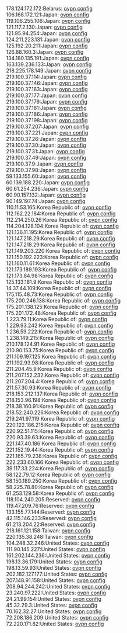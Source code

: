 178.124.172.172:Belarus: [ovpn config](vpn/178_124_172_172.ovpn)  
106.168.172.121:Japan: [ovpn config](vpn/106_168_172_121.ovpn)  
119.106.255.106:Japan: [ovpn config](vpn/119_106_255_106.ovpn)  
121.117.2.130:Japan: [ovpn config](vpn/121_117_2_130.ovpn)  
121.95.94.254:Japan: [ovpn config](vpn/121_95_94_254.ovpn)  
124.211.223.131:Japan: [ovpn config](vpn/124_211_223_131.ovpn)  
125.192.20.211:Japan: [ovpn config](vpn/125_192_20_211.ovpn)  
126.88.160.3:Japan: [ovpn config](vpn/126_88_160_3.ovpn)  
134.180.135.191:Japan: [ovpn config](vpn/134_180_135_191.ovpn)  
163.139.236.133:Japan: [ovpn config](vpn/163_139_236_133.ovpn)  
218.225.178.149:Japan: [ovpn config](vpn/218_225_178_149.ovpn)  
219.100.37.114:Japan: [ovpn config](vpn/219_100_37_114.ovpn)  
219.100.37.146:Japan: [ovpn config](vpn/219_100_37_146.ovpn)  
219.100.37.163:Japan: [ovpn config](vpn/219_100_37_163.ovpn)  
219.100.37.177:Japan: [ovpn config](vpn/219_100_37_177.ovpn)  
219.100.37.179:Japan: [ovpn config](vpn/219_100_37_179.ovpn)  
219.100.37.181:Japan: [ovpn config](vpn/219_100_37_181.ovpn)  
219.100.37.186:Japan: [ovpn config](vpn/219_100_37_186.ovpn)  
219.100.37.198:Japan: [ovpn config](vpn/219_100_37_198.ovpn)  
219.100.37.207:Japan: [ovpn config](vpn/219_100_37_207.ovpn)  
219.100.37.221:Japan: [ovpn config](vpn/219_100_37_221.ovpn)  
219.100.37.26:Japan: [ovpn config](vpn/219_100_37_26.ovpn)  
219.100.37.30:Japan: [ovpn config](vpn/219_100_37_30.ovpn)  
219.100.37.31:Japan: [ovpn config](vpn/219_100_37_31.ovpn)  
219.100.37.49:Japan: [ovpn config](vpn/219_100_37_49.ovpn)  
219.100.37.9:Japan: [ovpn config](vpn/219_100_37_9.ovpn)  
219.100.37.98:Japan: [ovpn config](vpn/219_100_37_98.ovpn)  
59.133.155.60:Japan: [ovpn config](vpn/59_133_155_60.ovpn)  
60.139.188.220:Japan: [ovpn config](vpn/60_139_188_220.ovpn)  
60.61.254.236:Japan: [ovpn config](vpn/60_61_254_236.ovpn)  
60.90.157.132:Japan: [ovpn config](vpn/60_90_157_132.ovpn)  
90.149.197.74:Japan: [ovpn config](vpn/90_149_197_74.ovpn)  
110.11.53.165:Korea Republic of: [ovpn config](vpn/110_11_53_165.ovpn)  
112.162.22.184:Korea Republic of: [ovpn config](vpn/112_162_22_184.ovpn)  
112.214.250.26:Korea Republic of: [ovpn config](vpn/112_214_250_26.ovpn)  
114.204.128.104:Korea Republic of: [ovpn config](vpn/114_204_128_104.ovpn)  
121.136.11.195:Korea Republic of: [ovpn config](vpn/121_136_11_195.ovpn)  
121.147.218.29:Korea Republic of: [ovpn config](vpn/121_147_218_29.ovpn)  
121.147.218.29:Korea Republic of: [ovpn config](vpn/121_147_218_29.ovpn)  
121.149.203.220:Korea Republic of: [ovpn config](vpn/121_149_203_220.ovpn)  
121.150.192.223:Korea Republic of: [ovpn config](vpn/121_150_192_223.ovpn)  
121.160.11.61:Korea Republic of: [ovpn config](vpn/121_160_11_61.ovpn)  
121.173.189.193:Korea Republic of: [ovpn config](vpn/121_173_189_193.ovpn)  
121.173.84.98:Korea Republic of: [ovpn config](vpn/121_173_84_98.ovpn)  
125.133.181.9:Korea Republic of: [ovpn config](vpn/125_133_181_9.ovpn)  
14.37.44.109:Korea Republic of: [ovpn config](vpn/14_37_44_109.ovpn)  
175.115.48.73:Korea Republic of: [ovpn config](vpn/175_115_48_73.ovpn)  
175.200.246.138:Korea Republic of: [ovpn config](vpn/175_200_246_138.ovpn)  
175.201.138.125:Korea Republic of: [ovpn config](vpn/175_201_138_125.ovpn)  
175.201.172.48:Korea Republic of: [ovpn config](vpn/175_201_172_48.ovpn)  
1.223.79.11:Korea Republic of: [ovpn config](vpn/1_223_79_11.ovpn)  
1.229.93.242:Korea Republic of: [ovpn config](vpn/1_229_93_242.ovpn)  
1.236.59.222:Korea Republic of: [ovpn config](vpn/1_236_59_222.ovpn)  
1.238.149.215:Korea Republic of: [ovpn config](vpn/1_238_149_215.ovpn)  
210.178.124.91:Korea Republic of: [ovpn config](vpn/210_178_124_91.ovpn)  
210.90.153.75:Korea Republic of: [ovpn config](vpn/210_90_153_75.ovpn)  
211.109.197.125:Korea Republic of: [ovpn config](vpn/211_109_197_125.ovpn)  
211.192.93.98:Korea Republic of: [ovpn config](vpn/211_192_93_98.ovpn)  
211.204.45.9:Korea Republic of: [ovpn config](vpn/211_204_45_9.ovpn)  
211.207.152.232:Korea Republic of: [ovpn config](vpn/211_207_152_232.ovpn)  
211.207.204.4:Korea Republic of: [ovpn config](vpn/211_207_204_4.ovpn)  
211.57.30.93:Korea Republic of: [ovpn config](vpn/211_57_30_93.ovpn)  
218.153.212.137:Korea Republic of: [ovpn config](vpn/218_153_212_137.ovpn)  
218.153.96.198:Korea Republic of: [ovpn config](vpn/218_153_96_198.ovpn)  
218.38.160.91:Korea Republic of: [ovpn config](vpn/218_38_160_91.ovpn)  
218.52.240.226:Korea Republic of: [ovpn config](vpn/218_52_240_226.ovpn)  
219.241.97.119:Korea Republic of: [ovpn config](vpn/219_241_97_119.ovpn)  
220.122.186.215:Korea Republic of: [ovpn config](vpn/220_122_186_215.ovpn)  
220.92.51.115:Korea Republic of: [ovpn config](vpn/220_92_51_115.ovpn)  
220.93.39.63:Korea Republic of: [ovpn config](vpn/220_93_39_63.ovpn)  
221.147.40.186:Korea Republic of: [ovpn config](vpn/221_147_40_186.ovpn)  
221.152.19.44:Korea Republic of: [ovpn config](vpn/221_152_19_44.ovpn)  
221.165.79.238:Korea Republic of: [ovpn config](vpn/221_165_79_238.ovpn)  
222.233.60.166:Korea Republic of: [ovpn config](vpn/222_233_60_166.ovpn)  
39.117.33.224:Korea Republic of: [ovpn config](vpn/39_117_33_224.ovpn)  
58.122.79.12:Korea Republic of: [ovpn config](vpn/58_122_79_12.ovpn)  
58.150.189.250:Korea Republic of: [ovpn config](vpn/58_150_189_250.ovpn)  
58.225.78.80:Korea Republic of: [ovpn config](vpn/58_225_78_80.ovpn)  
61.253.129.58:Korea Republic of: [ovpn config](vpn/61_253_129_58.ovpn)  
118.104.240.205:Reserved: [ovpn config](vpn/118_104_240_205.ovpn)  
119.47.209.76:Reserved: [ovpn config](vpn/119_47_209_76.ovpn)  
133.155.77.144:Reserved: [ovpn config](vpn/133_155_77_144.ovpn)  
42.115.146.233:Reserved: [ovpn config](vpn/42_115_146_233.ovpn)  
61.213.204.22:Reserved: [ovpn config](vpn/61_213_204_22.ovpn)  
218.161.121.158:Taiwan: [ovpn config](vpn/218_161_121_158.ovpn)  
220.135.38.248:Taiwan: [ovpn config](vpn/220_135_38_248.ovpn)  
104.248.32.246:United States: [ovpn config](vpn/104_248_32_246.ovpn)  
111.90.145.227:United States: [ovpn config](vpn/111_90_145_227.ovpn)  
161.202.144.236:United States: [ovpn config](vpn/161_202_144_236.ovpn)  
198.13.36.179:United States: [ovpn config](vpn/198_13_36_179.ovpn)  
198.13.59.93:United States: [ovpn config](vpn/198_13_59_93.ovpn)  
202.182.127.177:United States: [ovpn config](vpn/202_182_127_177.ovpn)  
207.148.91.158:United States: [ovpn config](vpn/207_148_91_158.ovpn)  
208.94.244.242:United States: [ovpn config](vpn/208_94_244_242.ovpn)  
23.240.97.222:United States: [ovpn config](vpn/23_240_97_222.ovpn)  
24.21.99.154:United States: [ovpn config](vpn/24_21_99_154.ovpn)  
45.32.29.3:United States: [ovpn config](vpn/45_32_29_3.ovpn)  
70.162.32.27:United States: [ovpn config](vpn/70_162_32_27.ovpn)  
72.208.186.209:United States: [ovpn config](vpn/72_208_186_209.ovpn)  
72.220.171.82:United States: [ovpn config](vpn/72_220_171_82.ovpn)  
